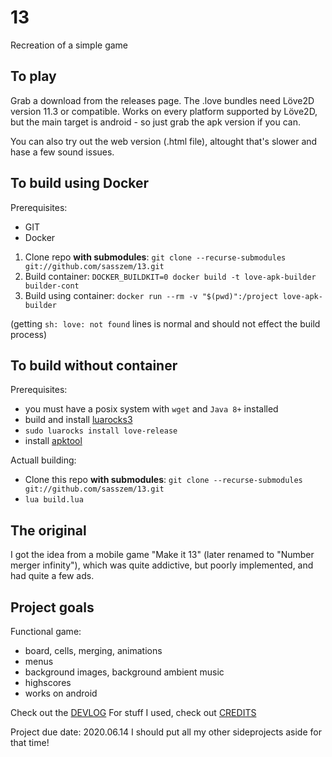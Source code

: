# 13

Recreation of a simple game

## To play

Grab a download from the releases page. The .love bundles need Löve2D version 11.3 or compatible. Works on every platform supported by Löve2D, but the main target is android - so just grab the apk version if you can.

You can also try out the web version (.html file), altought that's slower and hase a few sound issues.

## To build using Docker

Prerequisites:
- GIT
- Docker

1. Clone repo **with submodules**:
`git clone --recurse-submodules git://github.com/sasszem/13.git`
2. Build container: 
`DOCKER_BUILDKIT=0 docker build -t love-apk-builder builder-cont`
3. Build using container: 
`docker run --rm -v "$(pwd)":/project love-apk-builder`

(getting `sh: love: not found` lines is normal and should not effect the build process)

## To build without container

Prerequisites:
- you must have a posix system with `wget` and `Java 8+` installed
- build and install [luarocks3](https://github.com/luarocks/luarocks/wiki/Download)
- `sudo luarocks install love-release`
- install [apktool](https://ibotpeaches.github.io/Apktool/install/)

Actuall building:
- Clone this repo **with submodules**: 
`git clone --recurse-submodules git://github.com/sasszem/13.git`
- `lua build.lua`

## The original

I got the idea from a mobile game "Make it 13" (later renamed to "Number merger infinity"), which was quite addictive, but poorly implemented, and had quite a few ads.

## Project goals

 Functional game:  

- board, cells, merging, animations
- menus
- background images, background ambient music
- highscores
- works on android

Check out the [DEVLOG](DEVLOG.md)
For stuff I used, check out [CREDITS](CREDITS.md)

Project due date: 2020.06.14
I should put all my other sideprojects aside for that time!
